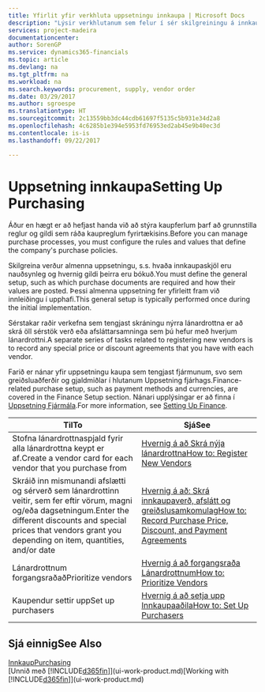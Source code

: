 ```yaml
---
title: Yfirlit yfir verkhluta uppsetningu innkaupa | Microsoft Docs
description: "Lýsir verkhlutanum sem felur í sér skilgreiningu á innkaupastefnu fyrirtækisins og uppsetningu innkaupaferla."
services: project-madeira
documentationcenter: 
author: SorenGP
ms.service: dynamics365-financials
ms.topic: article
ms.devlang: na
ms.tgt_pltfrm: na
ms.workload: na
ms.search.keywords: procurement, supply, vendor order
ms.date: 03/29/2017
ms.author: sgroespe
ms.translationtype: HT
ms.sourcegitcommit: 2c13559bb3dc44cdb61697f5135c5b931e34d2a8
ms.openlocfilehash: 4c6285b1e394e5953fd76953ed2ab45e9b40ec3d
ms.contentlocale: is-is
ms.lasthandoff: 09/22/2017

---
```

# <a name="setting-up-purchasing"></a><span data-ttu-id="858e4-103">Uppsetning innkaupa</span><span class="sxs-lookup"><span data-stu-id="858e4-103">Setting Up Purchasing</span></span>
<span data-ttu-id="858e4-104">Áður en hægt er að hefjast handa við að stýra kaupferlum þarf að grunnstilla reglur og gildi sem ráða kaupreglum fyrirtækisins.</span><span class="sxs-lookup"><span data-stu-id="858e4-104">Before you can manage purchase processes, you must configure the rules and values that define the company's purchase policies.</span></span>

<span data-ttu-id="858e4-105">Skilgreina verður almenna uppsetningu, s.s. hvaða innkaupaskjöl eru nauðsynleg og hvernig gildi þeirra eru bókuð.</span><span class="sxs-lookup"><span data-stu-id="858e4-105">You must define the general setup, such as which purchase documents are required and how their values are posted.</span></span> <span data-ttu-id="858e4-106">Þessi almenna uppsetning fer yfirleitt fram við innleiðingu í upphafi.</span><span class="sxs-lookup"><span data-stu-id="858e4-106">This general setup is typically performed once during the initial implementation.</span></span>

<span data-ttu-id="858e4-107">Sérstakar raðir verkefna sem tengjast skráningu nýrra lánardrottna er að skrá öll sérstök verð eða afsláttarsamninga sem þú hefur með hverjum lánardrottni.</span><span class="sxs-lookup"><span data-stu-id="858e4-107">A separate series of tasks related to registering new vendors is to record any special price or discount agreements that you have with each vendor.</span></span>

<span data-ttu-id="858e4-108">Farið er nánar yfir uppsetningu kaupa sem tengjast fjármunum, svo sem greiðsluaðferðir og gjaldmiðlar í hlutanum Uppsetning fjárhags.</span><span class="sxs-lookup"><span data-stu-id="858e4-108">Finance-related purchase setup, such as payment methods and currencies, are covered in the Finance Setup section.</span></span> <span data-ttu-id="858e4-109">Nánari upplýsingar er að finna í [Uppsetning Fjármála](finance-setup-finance.md).</span><span class="sxs-lookup"><span data-stu-id="858e4-109">For more information, see [Setting Up Finance](finance-setup-finance.md).</span></span>

| <span data-ttu-id="858e4-110">Til</span><span class="sxs-lookup"><span data-stu-id="858e4-110">To</span></span> | <span data-ttu-id="858e4-111">Sjá</span><span class="sxs-lookup"><span data-stu-id="858e4-111">See</span></span> |
| --- | --- |
| <span data-ttu-id="858e4-112">Stofna lánardrottnaspjald fyrir alla lánardrottna keypt er af.</span><span class="sxs-lookup"><span data-stu-id="858e4-112">Create a vendor card for each vendor that you purchase from</span></span>|[<span data-ttu-id="858e4-113">Hvernig á að Skrá nýja lánardrottna</span><span class="sxs-lookup"><span data-stu-id="858e4-113">How to: Register New Vendors</span></span>](purchasing-how-register-new-vendors.md) |
| <span data-ttu-id="858e4-114">Skráið inn mismunandi afslætti og sérverð sem lánardrottinn veitir, sem fer eftir vörum, magni og/eða dagsetningum.</span><span class="sxs-lookup"><span data-stu-id="858e4-114">Enter the different discounts and special prices that vendors grant you depending on item, quantities, and/or date</span></span> |[<span data-ttu-id="858e4-115">Hvernig á að: Skrá innkaupaverð, afslátt og greiðslusamkomulag</span><span class="sxs-lookup"><span data-stu-id="858e4-115">How to: Record Purchase Price, Discount, and Payment Agreements</span></span>](purchasing-how-record-purchase-price-discount-payment-agreements.md) |
| <span data-ttu-id="858e4-116">Lánardrottnum forgangsraðað</span><span class="sxs-lookup"><span data-stu-id="858e4-116">Prioritize vendors</span></span> |[<span data-ttu-id="858e4-117">Hvernig á að forgangsraða Lánardrottnum</span><span class="sxs-lookup"><span data-stu-id="858e4-117">How to: Prioritize Vendors</span></span>](purchasing-how-prioritize-vendors.md) |
| <span data-ttu-id="858e4-118">Kaupendur settir upp</span><span class="sxs-lookup"><span data-stu-id="858e4-118">Set up purchasers</span></span> |[<span data-ttu-id="858e4-119">Hvernig á að setja upp Innkaupaaðila</span><span class="sxs-lookup"><span data-stu-id="858e4-119">How to: Set Up Purchasers</span></span>](purchasing-how-setup-purchasers.md) |

## <a name="see-also"></a><span data-ttu-id="858e4-120">Sjá einnig</span><span class="sxs-lookup"><span data-stu-id="858e4-120">See Also</span></span>
[<span data-ttu-id="858e4-121">Innkaup</span><span class="sxs-lookup"><span data-stu-id="858e4-121">Purchasing</span></span>](purchasing-manage-purchasing.md)  
<span data-ttu-id="858e4-122">[Unnið með [!INCLUDE[d365fin](includes/d365fin_md.md)]](ui-work-product.md)</span><span class="sxs-lookup"><span data-stu-id="858e4-122">[Working with [!INCLUDE[d365fin](includes/d365fin_md.md)]](ui-work-product.md)</span></span>

